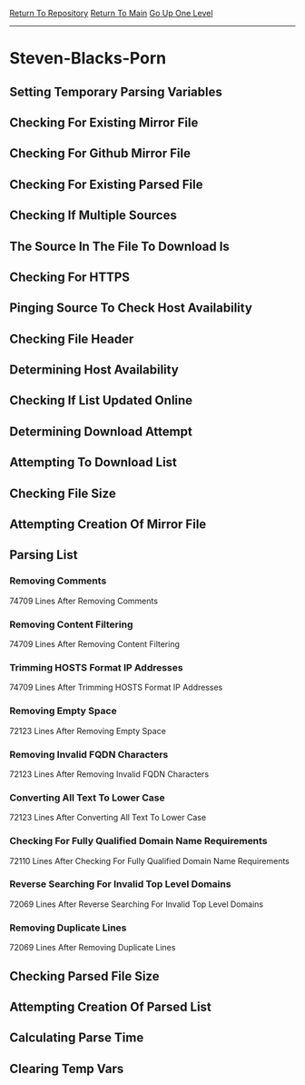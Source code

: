 [Return To Repository](https://github.com/deathbybandaid/piholeparser/)
[Return To Main](https://github.com/deathbybandaid/piholeparser/blob/master/RecentRunLogs/Mainlog.md)
[Go Up One Level](https://github.com/deathbybandaid/piholeparser/blob/master/RecentRunLogs/TopLevelScripts/30-Processing-External-Blacklists.md)
____________________________________
# Steven-Blacks-Porn
## Setting Temporary Parsing Variables
## Checking For Existing Mirror File
## Checking For Github Mirror File
## Checking For Existing Parsed File
## Checking If Multiple Sources
## The Source In The File To Download Is
## Checking For HTTPS
## Pinging Source To Check Host Availability
## Checking File Header
## Determining Host Availability
## Checking If List Updated Online
## Determining Download Attempt
## Attempting To Download List
## Checking File Size
## Attempting Creation Of Mirror File
## Parsing List
### Removing Comments
74709 Lines After Removing Comments
### Removing Content Filtering
74709 Lines After Removing Content Filtering
### Trimming HOSTS Format IP Addresses
74709 Lines After Trimming HOSTS Format IP Addresses
### Removing Empty Space
72123 Lines After Removing Empty Space
### Removing Invalid FQDN Characters
72123 Lines After Removing Invalid FQDN Characters
### Converting All Text To Lower Case
72123 Lines After Converting All Text To Lower Case
### Checking For Fully Qualified Domain Name Requirements
72110 Lines After Checking For Fully Qualified Domain Name Requirements
### Reverse Searching For Invalid Top Level Domains
72069 Lines After Reverse Searching For Invalid Top Level Domains
### Removing Duplicate Lines
72069 Lines After Removing Duplicate Lines
## Checking Parsed File Size
## Attempting Creation Of Parsed List
## Calculating Parse Time
## Clearing Temp Vars
